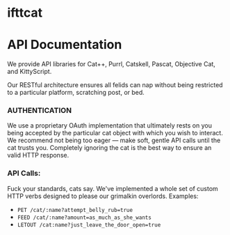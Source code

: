 # ifttcat

# API Documentation

We provide API libraries for Cat++, Purrl, Catskell, Pascat, Objective Cat, and KittyScript.

Our RESTful architecture ensures all felids can nap without being restricted to a particular platform, scratching post, or bed.


### AUTHENTICATION

We use a proprietary OAuth implementation that ultimately rests on you being accepted by the particular cat object with which you wish to interact. We recommend not being too eager — make soft, gentle API calls until the cat trusts you. Completely ignoring the cat is the best way to ensure an valid HTTP response.


### API Calls:

Fuck your standards, cats say. We've implemented a whole set of custom HTTP verbs designed to please our grimalkin overlords. Examples:

- `PET /cat/:name?attempt_belly_rub=true`
- `FEED /cat/:name?amount=as_much_as_she_wants`
- `LETOUT /cat:name?just_leave_the_door_open=true`



